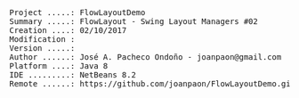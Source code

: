 <pre>

Project .....: FlowLayoutDemo
Summary .....: FlowLayout - Swing Layout Managers #02 
Creation ....: 02/10/2017
Modification : 
Version .....:
Author ......: José A. Pacheco Ondoño - joanpaon@gmail.com
Platform ....: Java 8
IDE .........: NetBeans 8.2
Remote ......: https://github.com/joanpaon/FlowLayoutDemo.git

</pre>
